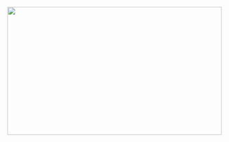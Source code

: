 <p align="center">
  <img src="https://cilab.gsfc.nasa.gov/vis/a010000/a013300/a013326/BH_AccretionDisk_Sim_Stationary.gif" width="500" height="300">
</p>

<!-- ![Arman's GitHub Stats](https://github-readme-stats.vercel.app/api?&username=seVenVo1d&hide_border=true&title_color=ffffff&text_color=d6d6d6&border_radius=8&show_icons=true&icon_color=FAC8C7&bg_color=0,c33764,1d2671&count_private=true&include_all_commits=true) -->
